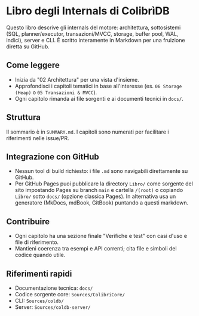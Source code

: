 Libro degli Internals di ColibrìDB
==================================

Questo libro descrive gli internals del motore: architettura, sottosistemi (SQL, planner/executor, transazioni/MVCC, storage, buffer pool, WAL, indici), server e CLI. È scritto interamente in Markdown per una fruizione diretta su GitHub.

Come leggere
------------
- Inizia da "02 Architettura" per una vista d'insieme.
- Approfondisci i capitoli tematici in base all'interesse (es. `06 Storage (Heap)` o `05 Transazioni & MVCC`).
- Ogni capitolo rimanda ai file sorgenti e ai documenti tecnici in `docs/`.

Struttura
---------
Il sommario è in `SUMMARY.md`. I capitoli sono numerati per facilitare i riferimenti nelle issue/PR.

Integrazione con GitHub
-----------------------
- Nessun tool di build richiesto: i file `.md` sono navigabili direttamente su GitHub.
- Per GitHub Pages puoi pubblicare la directory `Libro/` come sorgente del sito impostando Pages su branch `main` e cartella `/(root)` o copiando `Libro/` sotto `docs/` (opzione classica Pages). In alternativa usa un generatore (MkDocs, mdBook, GitBook) puntando a questi markdown.

Contribuire
-----------
- Ogni capitolo ha una sezione finale "Verifiche e test" con casi d'uso e file di riferimento.
- Mantieni coerenza tra esempi e API correnti; cita file e simboli del codice quando utile.

Riferimenti rapidi
------------------
- Documentazione tecnica: `docs/`
- Codice sorgente core: `Sources/ColibriCore/`
- CLI: `Sources/coldb/`
- Server: `Sources/coldb-server/`

